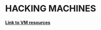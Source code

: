 # HACKING MACHINES
#### [Link to VM resources](https://educajcyl-my.sharepoint.com/:f:/r/personal/david_menrod_educa_jcyl_es/Documents/Cursos/CIBERSEGURIDAD/HACKING%20ETICO/MVs?csf=1&web=1&e=wWVRsa)
